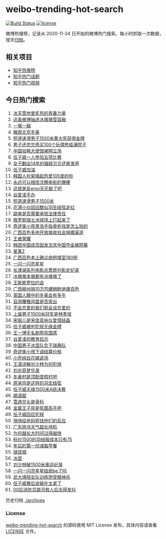 # weibo-trending-hot-search

[![Build Status](https://github.com/justjavac/weibo-trending-hot-search/workflows/ci/badge.svg?branch=master)](https://github.com/justjavac/weibo-trending-hot-search/actions)
[![license](https://img.shields.io/github/license/justjavac/weibo-trending-hot-search)](https://github.com/justjavac/weibo-trending-hot-search/blob/master/LICENSE)

微博热搜榜，记录从 2020-11-24 日开始的微博热门搜索。每小时抓取一次数据，按天[归档](./archives)。

## 相关项目

- [知乎热搜榜](https://github.com/justjavac/zhihu-trending-top-search)
- [知乎热门话题](https://github.com/justjavac/zhihu-trending-hot-questions)
- [知乎热门视频](https://github.com/justjavac/zhihu-trending-hot-video)

## 今日热门搜索

<!-- BEGIN -->
<!-- 最后更新时间 Thu Feb 10 2022 05:12:50 GMT+0800 (China Standard Time) -->

1. [冰天雪地里炙热的青春力量](https://s.weibo.com//weibo?q=%23%E5%86%B0%E5%A4%A9%E9%9B%AA%E5%9C%B0%E9%87%8C%E7%82%99%E7%83%AD%E7%9A%84%E9%9D%92%E6%98%A5%E5%8A%9B%E9%87%8F%23&Refer=new_time)
1. [这条微博抽送冰墩墩雪容融](https://s.weibo.com//weibo?q=%23%E8%BF%99%E6%9D%A1%E5%BE%AE%E5%8D%9A%E6%8A%BD%E9%80%81%E5%86%B0%E5%A2%A9%E5%A2%A9%E9%9B%AA%E5%AE%B9%E8%9E%8D%23&Refer=top)
1. [一墩一融](https://s.weibo.com//weibo?q=%23%E4%B8%80%E5%A2%A9%E4%B8%80%E8%9E%8D%23&Refer=top)
1. [微观北京冬奥](https://s.weibo.com//weibo?q=%23%E5%BE%AE%E8%A7%82%E5%8C%97%E4%BA%AC%E5%86%AC%E5%A5%A5%23&Refer=top)
1. [短道速滑男子1500米黄大宪获得金牌](https://s.weibo.com//weibo?q=%23%E7%9F%AD%E9%81%93%E9%80%9F%E6%BB%91%E7%94%B7%E5%AD%901500%E7%B1%B3%E9%BB%84%E5%A4%A7%E5%AE%AA%E8%8E%B7%E5%BE%97%E9%87%91%E7%89%8C%23&Refer=top)
1. [男子还完欠债买100个玩偶熊挂满院子](https://s.weibo.com//weibo?q=%23%E7%94%B7%E5%AD%90%E8%BF%98%E5%AE%8C%E6%AC%A0%E5%80%BA%E4%B9%B0100%E4%B8%AA%E7%8E%A9%E5%81%B6%E7%86%8A%E6%8C%82%E6%BB%A1%E9%99%A2%E5%AD%90%23&Refer=top)
1. [中国驻韩大使馆阐明立场](https://s.weibo.com//weibo?q=%23%E4%B8%AD%E5%9B%BD%E9%A9%BB%E9%9F%A9%E5%A4%A7%E4%BD%BF%E9%A6%86%E9%98%90%E6%98%8E%E7%AB%8B%E5%9C%BA%23&Refer=top)
1. [任子威一人参加五项比赛](https://s.weibo.com//weibo?q=%23%E4%BB%BB%E5%AD%90%E5%A8%81%E4%B8%80%E4%BA%BA%E5%8F%82%E5%8A%A0%E4%BA%94%E9%A1%B9%E6%AF%94%E8%B5%9B%23&Refer=top)
1. [女子翻出14年的福娃贝贝还能发声](https://s.weibo.com//weibo?q=%23%E5%A5%B3%E5%AD%90%E7%BF%BB%E5%87%BA14%E5%B9%B4%E7%9A%84%E7%A6%8F%E5%A8%83%E8%B4%9D%E8%B4%9D%E8%BF%98%E8%83%BD%E5%8F%91%E5%A3%B0%23&Refer=top)
1. [任子威加油](https://s.weibo.com//weibo?q=%23%E4%BB%BB%E5%AD%90%E5%A8%81%E5%8A%A0%E6%B2%B9%23&Refer=top)
1. [韩国人吵架唱起热爱105度的你](https://s.weibo.com//weibo?q=%E9%9F%A9%E5%9B%BD%E4%BA%BA%E5%90%B5%E6%9E%B6%E5%94%B1%E8%B5%B7%E7%83%AD%E7%88%B1105%E5%BA%A6%E7%9A%84%E4%BD%A0&Refer=top)
1. [永远可以相信沈腾电影的爆梗](https://s.weibo.com//weibo?q=%23%E6%B0%B8%E8%BF%9C%E5%8F%AF%E4%BB%A5%E7%9B%B8%E4%BF%A1%E6%B2%88%E8%85%BE%E7%94%B5%E5%BD%B1%E7%9A%84%E7%88%86%E6%A2%97%23&Refer=top)
1. [这就是反emo天花板了吧](https://s.weibo.com//weibo?q=%23%E8%BF%99%E5%B0%B1%E6%98%AF%E5%8F%8Demo%E5%A4%A9%E8%8A%B1%E6%9D%BF%E4%BA%86%E5%90%A7%23&Refer=top)
1. [谷爱凌手办](https://s.weibo.com//weibo?q=%23%E8%B0%B7%E7%88%B1%E5%87%8C%E6%89%8B%E5%8A%9E%23&Refer=top)
1. [短道速滑男子1500米](https://s.weibo.com//weibo?q=%23%E7%9F%AD%E9%81%93%E9%80%9F%E6%BB%91%E7%94%B7%E5%AD%901500%E7%B1%B3%23&Refer=top)
1. [花滑小伙回应酷似羽生结弦走红](https://s.weibo.com//weibo?q=%23%E8%8A%B1%E6%BB%91%E5%B0%8F%E4%BC%99%E5%9B%9E%E5%BA%94%E9%85%B7%E4%BC%BC%E7%BE%BD%E7%94%9F%E7%BB%93%E5%BC%A6%E8%B5%B0%E7%BA%A2%23&Refer=top)
1. [跳单是否需要承担法律责任](https://s.weibo.com//weibo?q=%23%E8%B7%B3%E5%8D%95%E6%98%AF%E5%90%A6%E9%9C%80%E8%A6%81%E6%89%BF%E6%8B%85%E6%B3%95%E5%BE%8B%E8%B4%A3%E4%BB%BB%23&Refer=top)
1. [俄罗斯瑞士冰球场上打起来了](https://s.weibo.com//weibo?q=%23%E4%BF%84%E7%BD%97%E6%96%AF%E7%91%9E%E5%A3%AB%E5%86%B0%E7%90%83%E5%9C%BA%E4%B8%8A%E6%89%93%E8%B5%B7%E6%9D%A5%E4%BA%86%23&Refer=top)
1. [奇迹笨小孩景浩手指骨折戏是怎么拍的](https://s.weibo.com//weibo?q=%23%E5%A5%87%E8%BF%B9%E7%AC%A8%E5%B0%8F%E5%AD%A9%E6%99%AF%E6%B5%A9%E6%89%8B%E6%8C%87%E9%AA%A8%E6%8A%98%E6%88%8F%E6%98%AF%E6%80%8E%E4%B9%88%E6%8B%8D%E7%9A%84%23&Refer=top)
1. [广西百色多地开放接收社会捐赠渠道](https://s.weibo.com//weibo?q=%23%E5%B9%BF%E8%A5%BF%E7%99%BE%E8%89%B2%E5%A4%9A%E5%9C%B0%E5%BC%80%E6%94%BE%E6%8E%A5%E6%94%B6%E7%A4%BE%E4%BC%9A%E6%8D%90%E8%B5%A0%E6%B8%A0%E9%81%93%23&Refer=top)
1. [王者荣耀](https://s.weibo.com//weibo?q=%23%E7%8E%8B%E8%80%85%E8%8D%A3%E8%80%80%23&Refer=top)
1. [韩团中国成员因发文庆中国夺金被网暴](https://s.weibo.com//weibo?q=%23%E9%9F%A9%E5%9B%A2%E4%B8%AD%E5%9B%BD%E6%88%90%E5%91%98%E5%9B%A0%E5%8F%91%E6%96%87%E5%BA%86%E4%B8%AD%E5%9B%BD%E5%A4%BA%E9%87%91%E8%A2%AB%E7%BD%91%E6%9A%B4%23&Refer=top)
1. [某某2](https://s.weibo.com//weibo?q=%E6%9F%90%E6%9F%902&Refer=top)
1. [广西百色本土确诊病例增至180例](https://s.weibo.com//weibo?q=%23%E5%B9%BF%E8%A5%BF%E7%99%BE%E8%89%B2%E6%9C%AC%E5%9C%9F%E7%A1%AE%E8%AF%8A%E7%97%85%E4%BE%8B%E5%A2%9E%E8%87%B3180%E4%BE%8B%23&Refer=top)
1. [一闪一闪亮星星](https://s.weibo.com//weibo?q=%E4%B8%80%E9%97%AA%E4%B8%80%E9%97%AA%E4%BA%AE%E6%98%9F%E6%98%9F&Refer=top)
1. [长津湖系列电影总票房创影史纪录](https://s.weibo.com//weibo?q=%23%E9%95%BF%E6%B4%A5%E6%B9%96%E7%B3%BB%E5%88%97%E7%94%B5%E5%BD%B1%E6%80%BB%E7%A5%A8%E6%88%BF%E5%88%9B%E5%BD%B1%E5%8F%B2%E7%BA%AA%E5%BD%95%23&Refer=top)
1. [冰墩墩本墩都有冰墩墩了](https://s.weibo.com//weibo?q=%23%E5%86%B0%E5%A2%A9%E5%A2%A9%E6%9C%AC%E5%A2%A9%E9%83%BD%E6%9C%89%E5%86%B0%E5%A2%A9%E5%A2%A9%E4%BA%86%23&Refer=top)
1. [王能能罗拉约会](https://s.weibo.com//weibo?q=%23%E7%8E%8B%E8%83%BD%E8%83%BD%E7%BD%97%E6%8B%89%E7%BA%A6%E4%BC%9A%23&Refer=top)
1. [广西柳州捐10万包螺蛳粉驰援百色](https://s.weibo.com//weibo?q=%23%E5%B9%BF%E8%A5%BF%E6%9F%B3%E5%B7%9E%E6%8D%9010%E4%B8%87%E5%8C%85%E8%9E%BA%E8%9B%B3%E7%B2%89%E9%A9%B0%E6%8F%B4%E7%99%BE%E8%89%B2%23&Refer=top)
1. [英国人眼中的冬奥会有多牛](https://s.weibo.com//weibo?q=%23%E8%8B%B1%E5%9B%BD%E4%BA%BA%E7%9C%BC%E4%B8%AD%E7%9A%84%E5%86%AC%E5%A5%A5%E4%BC%9A%E6%9C%89%E5%A4%9A%E7%89%9B%23&Refer=top)
1. [自测腰椎间盘是否突出](https://s.weibo.com//weibo?q=%E8%87%AA%E6%B5%8B%E8%85%B0%E6%A4%8E%E9%97%B4%E7%9B%98%E6%98%AF%E5%90%A6%E7%AA%81%E5%87%BA&Refer=top)
1. [不会恋爱的我们挺会谈恋爱的](https://s.weibo.com//weibo?q=%23%E4%B8%8D%E4%BC%9A%E6%81%8B%E7%88%B1%E7%9A%84%E6%88%91%E4%BB%AC%E6%8C%BA%E4%BC%9A%E8%B0%88%E6%81%8B%E7%88%B1%E7%9A%84%23&Refer=top)
1. [上届男子1500米冠军是林孝埈](https://s.weibo.com//weibo?q=%23%E4%B8%8A%E5%B1%8A%E7%94%B7%E5%AD%901500%E7%B1%B3%E5%86%A0%E5%86%9B%E6%98%AF%E6%9E%97%E5%AD%9D%E5%9F%88%23&Refer=top)
1. [宋祖儿是宋佳袁咏仪爱情结晶](https://s.weibo.com//weibo?q=%23%E5%AE%8B%E7%A5%96%E5%84%BF%E6%98%AF%E5%AE%8B%E4%BD%B3%E8%A2%81%E5%92%8F%E4%BB%AA%E7%88%B1%E6%83%85%E7%BB%93%E6%99%B6%23&Refer=top)
1. [任子威被判犯规无缘金牌](https://s.weibo.com//weibo?q=%23%E4%BB%BB%E5%AD%90%E5%A8%81%E8%A2%AB%E5%88%A4%E7%8A%AF%E8%A7%84%E6%97%A0%E7%BC%98%E9%87%91%E7%89%8C%23&Refer=top)
1. [王一博无名剧照氛围感](https://s.weibo.com//weibo?q=%23%E7%8E%8B%E4%B8%80%E5%8D%9A%E6%97%A0%E5%90%8D%E5%89%A7%E7%85%A7%E6%B0%9B%E5%9B%B4%E6%84%9F%23&Refer=top)
1. [谷爱凌的教育启示](https://s.weibo.com//weibo?q=%23%E8%B0%B7%E7%88%B1%E5%87%8C%E7%9A%84%E6%95%99%E8%82%B2%E5%90%AF%E7%A4%BA%23&Refer=top)
1. [中国男子冰壶队负于瑞典队](https://s.weibo.com//weibo?q=%23%E4%B8%AD%E5%9B%BD%E7%94%B7%E5%AD%90%E5%86%B0%E5%A3%B6%E9%98%9F%E8%B4%9F%E4%BA%8E%E7%91%9E%E5%85%B8%E9%98%9F%23&Refer=top)
1. [奇迹笨小孩下调结算价格](https://s.weibo.com//weibo?q=%23%E5%A5%87%E8%BF%B9%E7%AC%A8%E5%B0%8F%E5%AD%A9%E4%B8%8B%E8%B0%83%E7%BB%93%E7%AE%97%E4%BB%B7%E6%A0%BC%23&Refer=top)
1. [小乔纯白花嫁返场](https://s.weibo.com//weibo?q=%23%E5%B0%8F%E4%B9%94%E7%BA%AF%E7%99%BD%E8%8A%B1%E5%AB%81%E8%BF%94%E5%9C%BA%23&Refer=top)
1. [王濛详解刘少林为何犯规](https://s.weibo.com//weibo?q=%23%E7%8E%8B%E6%BF%9B%E8%AF%A6%E8%A7%A3%E5%88%98%E5%B0%91%E6%9E%97%E4%B8%BA%E4%BD%95%E7%8A%AF%E8%A7%84%23&Refer=top)
1. [刘亦菲梦华录](https://s.weibo.com//weibo?q=%23%E5%88%98%E4%BA%A6%E8%8F%B2%E6%A2%A6%E5%8D%8E%E5%BD%95%23&Refer=top)
1. [冬奥村是顶配度假村吧](https://s.weibo.com//weibo?q=%23%E5%86%AC%E5%A5%A5%E6%9D%91%E6%98%AF%E9%A1%B6%E9%85%8D%E5%BA%A6%E5%81%87%E6%9D%91%E5%90%A7%23&Refer=top)
1. [原来你是这样的羽生结弦](https://s.weibo.com//weibo?q=%23%E5%8E%9F%E6%9D%A5%E4%BD%A0%E6%98%AF%E8%BF%99%E6%A0%B7%E7%9A%84%E7%BE%BD%E7%94%9F%E7%BB%93%E5%BC%A6%23&Refer=top)
1. [任子威无缘1500米A组决赛](https://s.weibo.com//weibo?q=%23%E4%BB%BB%E5%AD%90%E5%A8%81%E6%97%A0%E7%BC%981500%E7%B1%B3A%E7%BB%84%E5%86%B3%E8%B5%9B%23&Refer=top)
1. [嫣语赋](https://s.weibo.com//weibo?q=%E5%AB%A3%E8%AF%AD%E8%B5%8B&Refer=top)
1. [雪道尽头是骨科](https://s.weibo.com//weibo?q=%E9%9B%AA%E9%81%93%E5%B0%BD%E5%A4%B4%E6%98%AF%E9%AA%A8%E7%A7%91&Refer=top)
1. [金晨王子异是氛围高手吧](https://s.weibo.com//weibo?q=%23%E9%87%91%E6%99%A8%E7%8E%8B%E5%AD%90%E5%BC%82%E6%98%AF%E6%B0%9B%E5%9B%B4%E9%AB%98%E6%89%8B%E5%90%A7%23&Refer=top)
1. [任子威回应犯规](https://s.weibo.com//weibo?q=%23%E4%BB%BB%E5%AD%90%E5%A8%81%E5%9B%9E%E5%BA%94%E7%8A%AF%E8%A7%84%23&Refer=top)
1. [悄悄给爸妈转钱他们的反应](https://s.weibo.com//weibo?q=%23%E6%82%84%E6%82%84%E7%BB%99%E7%88%B8%E5%A6%88%E8%BD%AC%E9%92%B1%E4%BB%96%E4%BB%AC%E7%9A%84%E5%8F%8D%E5%BA%94%23&Refer=top)
1. [广东阴冷天气超长待机](https://s.weibo.com//weibo?q=%23%E5%B9%BF%E4%B8%9C%E9%98%B4%E5%86%B7%E5%A4%A9%E6%B0%94%E8%B6%85%E9%95%BF%E5%BE%85%E6%9C%BA%23&Refer=top)
1. [为何越长大时间过得越快](https://s.weibo.com//weibo?q=%23%E4%B8%BA%E4%BD%95%E8%B6%8A%E9%95%BF%E5%A4%A7%E6%97%B6%E9%97%B4%E8%BF%87%E5%BE%97%E8%B6%8A%E5%BF%AB%23&Refer=top)
1. [标价1500的羽绒服成本只有75](https://s.weibo.com//weibo?q=%23%E6%A0%87%E4%BB%B71500%E7%9A%84%E7%BE%BD%E7%BB%92%E6%9C%8D%E6%88%90%E6%9C%AC%E5%8F%AA%E6%9C%8975%23&Refer=top)
1. [年后的第一份减脂早餐](https://s.weibo.com//weibo?q=%23%E5%B9%B4%E5%90%8E%E7%9A%84%E7%AC%AC%E4%B8%80%E4%BB%BD%E5%87%8F%E8%84%82%E6%97%A9%E9%A4%90%23&Refer=top)
1. [镜双城](https://s.weibo.com//weibo?q=%E9%95%9C%E5%8F%8C%E5%9F%8E&Refer=top)
1. [冰壶](https://s.weibo.com//weibo?q=%E5%86%B0%E5%A3%B6&Refer=top)
1. [刘少林破1500米奥运纪录](https://s.weibo.com//weibo?q=%23%E5%88%98%E5%B0%91%E6%9E%97%E7%A0%B41500%E7%B1%B3%E5%A5%A5%E8%BF%90%E7%BA%AA%E5%BD%95%23&Refer=top)
1. [一闪一闪亮星星结局be了吗](https://s.weibo.com//weibo?q=%23%E4%B8%80%E9%97%AA%E4%B8%80%E9%97%AA%E4%BA%AE%E6%98%9F%E6%98%9F%E7%BB%93%E5%B1%80be%E4%BA%86%E5%90%97%23&Refer=top)
1. [武大靖陪女队训练饱受眼神杀](https://s.weibo.com//weibo?q=%23%E6%AD%A6%E5%A4%A7%E9%9D%96%E9%99%AA%E5%A5%B3%E9%98%9F%E8%AE%AD%E7%BB%83%E9%A5%B1%E5%8F%97%E7%9C%BC%E7%A5%9E%E6%9D%80%23&Refer=top)
1. [任子威赛后说输在太紧了](https://s.weibo.com//weibo?q=%23%E4%BB%BB%E5%AD%90%E5%A8%81%E8%B5%9B%E5%90%8E%E8%AF%B4%E8%BE%93%E5%9C%A8%E5%A4%AA%E7%B4%A7%E4%BA%86%23&Refer=top)
1. [00后消防员跳河救人后冻得发抖](https://s.weibo.com//weibo?q=%2300%E5%90%8E%E6%B6%88%E9%98%B2%E5%91%98%E8%B7%B3%E6%B2%B3%E6%95%91%E4%BA%BA%E5%90%8E%E5%86%BB%E5%BE%97%E5%8F%91%E6%8A%96%23&Refer=top)

<!-- END -->

历史归档 [./archives](./archives)

### License

[weibo-trending-hot-search](https://github.com/justjavac/weibo-trending-hot-search)
的源码使用 MIT License 发布。具体内容请查看 [LICENSE](./LICENSE) 文件。
